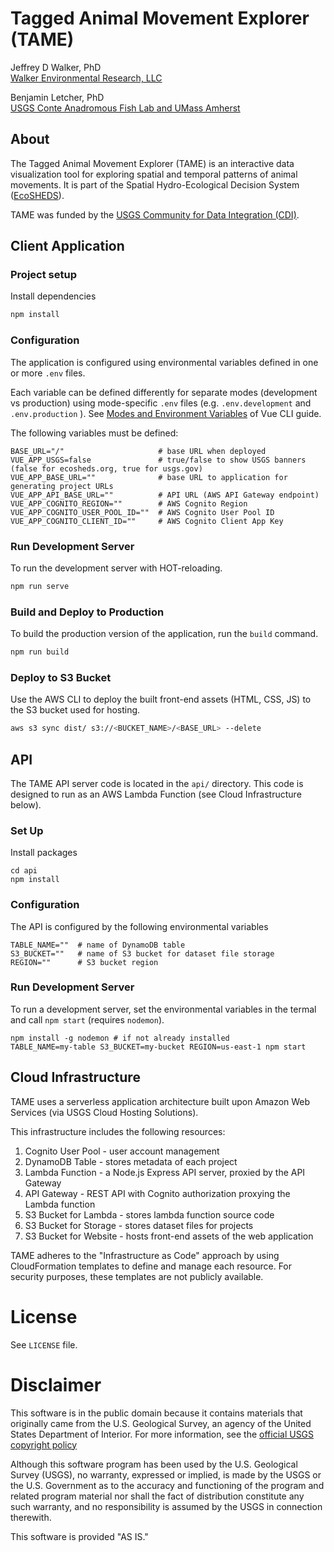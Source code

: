 # Tagged Animal Movement Explorer (TAME)

Jeffrey D Walker, PhD  
[Walker Environmental Research, LLC](https://walkerenvres.com)

Benjamin Letcher, PhD  
[USGS Conte Anadromous Fish Lab and UMass Amherst](https://www.usgs.gov/staff-profiles/benjamin-h-letcher)

## About

The Tagged Animal Movement Explorer (TAME) is an interactive data visualization tool for exploring spatial and temporal patterns of animal movements. It is part of the Spatial Hydro-Ecological Decision System ([EcoSHEDS](https://ecosheds.org)).

TAME was funded by the [USGS Community for Data Integration (CDI)](https://www.usgs.gov/centers/cdi).

## Client Application

### Project setup

Install dependencies

```sh
npm install
```

### Configuration

The application is configured using environmental variables defined in one or more `.env` files.

Each variable can be defined differently for separate modes (development vs production) using mode-specific `.env` files (e.g. `.env.development` and `.env.production` ). See [Modes and Environment Variables](https://cli.vuejs.org/guide/mode-and-env.html) of Vue CLI guide.

The following variables must be defined:

```env
BASE_URL="/"                     # base URL when deployed
VUE_APP_USGS=false               # true/false to show USGS banners (false for ecosheds.org, true for usgs.gov)
VUE_APP_BASE_URL=""              # base URL to application for generating project URLs
VUE_APP_API_BASE_URL=""          # API URL (AWS API Gateway endpoint)
VUE_APP_COGNITO_REGION=""        # AWS Cognito Region
VUE_APP_COGNITO_USER_POOL_ID=""  # AWS Cognito User Pool ID
VUE_APP_COGNITO_CLIENT_ID=""     # AWS Cognito Client App Key
```

### Run Development Server

To run the development server with HOT-reloading.

``` sh
npm run serve
```

### Build and Deploy to Production

To build the production version of the application, run the `build` command.

``` sh
npm run build
```

### Deploy to S3 Bucket

Use the AWS CLI to deploy the built front-end assets (HTML, CSS, JS) to the S3 bucket used for hosting.

```sh
aws s3 sync dist/ s3://<BUCKET_NAME>/<BASE_URL> --delete
```

## API

The TAME API server code is located in the `api/` directory. This code is designed to run as an AWS Lambda Function (see Cloud Infrastructure below).

### Set Up

Install packages

```
cd api
npm install
```

### Configuration

The API is configured by the following environmental variables

```
TABLE_NAME=""  # name of DynamoDB table
S3_BUCKET=""   # name of S3 bucket for dataset file storage
REGION=""      # S3 bucket region
```

### Run Development Server

To run a development server, set the environmental variables in the termal and call `npm start` (requires `nodemon`).

```
npm install -g nodemon # if not already installed
TABLE_NAME=my-table S3_BUCKET=my-bucket REGION=us-east-1 npm start
```

## Cloud Infrastructure

TAME uses a serverless application architecture built upon Amazon Web Services (via USGS Cloud Hosting Solutions).

This infrastructure includes the following resources:

1. Cognito User Pool - user account management
2. DynamoDB Table - stores metadata of each project
3. Lambda Function - a Node.js Express API server, proxied by the API Gateway
4. API Gateway - REST API with Cognito authorization proxying the Lambda function
5. S3 Bucket for Lambda - stores lambda function source code
6. S3 Bucket for Storage - stores dataset files for projects
7. S3 Bucket for Website - hosts front-end assets of the web application

TAME adheres to the "Infrastructure as Code" approach by using CloudFormation templates to define and manage each resource. For security purposes, these templates are not publicly available.

# License

See `LICENSE` file.

# Disclaimer

This software is in the public domain because it contains materials that
originally came from the U.S. Geological Survey, an agency of the United
States Department of Interior. For more information, see the [official
USGS copyright
policy](https://www2.usgs.gov/visual-id/credit_usgs.html#copyright)

Although this software program has been used by the U.S. Geological
Survey (USGS), no warranty, expressed or implied, is made by the USGS or
the U.S. Government as to the accuracy and functioning of the program
and related program material nor shall the fact of distribution
constitute any such warranty, and no responsibility is assumed by the
USGS in connection therewith.

This software is provided "AS IS."

